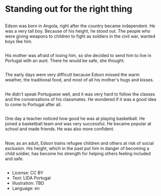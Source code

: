 # Standing out for the right thing

##
Edson was born in Angola, right after the country became independent. He was a very tall boy. Because of his height, he stood out. The people who were giving weapons to children to fight as soldiers in the civil war, wanted boys like him.

##
His mother was afraid of losing him, so she decided to send him to live in Portugal with an aunt. There he would be safe, she thought.

##
The early days were very difficult because Edson missed the warm weather, the traditional food, and most of all his mother's hugs and kisses.

##
He didn't speak Portuguese well, and it was very hard to follow the classes and the conversations of his classmates. He wondered if it was a good idea to come to Portugal after all.

##
One day a teacher noticed how good he was at playing basketball. He joined a basketball team and was very successful. He became popular at school and made friends. He was also more confident.

##
Now, as an adult, Edson trains refugee children and others at risk of social exclusion. His height, which in the past put him in danger of becoming a child soldier, has become his strength for helping others feeling included and safe.

##
* License: CC BY
* Text: LIDA Portugal
* Illustration: TBD
* Language: en
